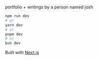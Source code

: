 portfolio + writings by a person named josh

```bash
npm run dev
# or
yarn dev
# or
pnpm dev
# or
bun dev
```

Built with [Next.js](https://nextjs.org/docs)
